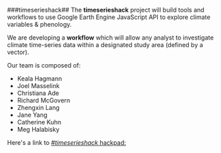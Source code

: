 <!-- ---
title: timeserieshack
weight: 1
permalink: /
layout: default
--- -->
###timeserieshack##
The **timeserieshack** project will build tools and workflows to use Google Earth Engine JavaScript API to explore climate variables & phenology.

We are developing a **workflow** which will allow any analyst to investigate climate time-series data within a designated study area (defined by a vector).

Our team is composed of:

* Keala Hagmann
* Joel Masselink
* Christiana Ade
* Richard McGovern
* Zhengxin Lang
* Jane Yang
* Catherine Kuhn
* Meg Halabisky

Here's a link to [*#timeserieshack* hackpad:](https://hackpad.com/timeserieshack-DLZpOv1FBQL)
